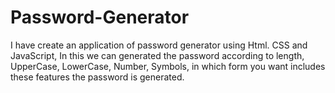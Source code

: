 # Password-Generator
I have create an application of password generator using Html. CSS and JavaScript, In this we can generated the password according to length, UpperCase, LowerCase, Number, Symbols, in which form you want includes these features the password is generated.
